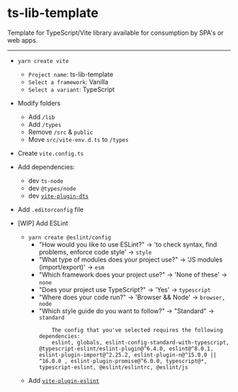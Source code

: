 # ts-lib-template
Template for TypeScript/Vite library available for consumption by SPA's or web apps.

---

* `yarn create vite`
	* `Project name`: ts-lib-template
	* `Select a framework`: Vanilla
	* `Select a variant`: TypeScript

* Modify folders
	* Add `/lib`
	* Add `/types`
	* Remove `/src` & `public`
	* Move `src/vite-env.d.ts` to `/types`

* Create `vite.config.ts`

* Add dependencies:
	* dev `ts-node`
	* dev `@types/node`
	* dev [`vite-plugin-dts`](https://www.npmjs.com/package/vite-plugin-dts)

* Add `.editorconfig` file

* [WIP] Add ESLint
	* `yarn create @eslint/config`
		* "How would you like to use ESLint?" → 'to check syntax, find problems, enforce code style' → `style`
		* "What type of modules does your project use?" → 'JS modules (import/export)' → `esm`
		* "Which framework does your project use?" → 'None of these' → `none`
		* "Does your project use TypeScript?" → 'Yes' → `typescript`
		* "Where does your code run?" → 'Browser && Node' → `browser, node`
		* "Which style guide do you want to follow?" → "Standard" → `standard`
			```
				The config that you've selected requires the following dependencies:
				eslint, globals, eslint-config-standard-with-typescript, @typescript-eslint/eslint-plugin@^6.4.0, eslint@^8.0.1, eslint-plugin-import@^2.25.2, eslint-plugin-n@^15.0.0 || ^16.0.0 , eslint-plugin-promise@^6.0.0, typescript@*, typescript-eslint, @eslint/eslintrc, @eslint/js
			```
	* Add [`vite-plugin-eslint`](https://www.npmjs.com/package/vite-plugin-eslint)
